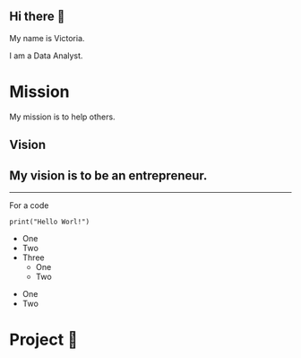 ## Hi there 👋


My name is Victoria. 

I am a Data Analyst.


# Mission
My mission is to help others.

## Vision
My vision is to be an entrepreneur.
------

******

For a code
```
print("Hello Worl!")
```

* One
* Two  
* Three  
  + One
  + Two  

- One
- Two

# Project :book:





<!-- **victoriajohn312/victoriajohn312** is a ✨ _special_ ✨ repository because its `README.md` (this file) appears on your GitHub profile.

Here are some ideas to get you started:

- 🔭 I’m currently working on ...
- 🌱 I’m currently learning ...
- 👯 I’m looking to collaborate on ...
- 🤔 I’m looking for help with ...
- 💬 Ask me about ...
- 📫 How to reach me: ...
- 😄 Pronouns: ...
- ⚡ Fun fact: ...

-->

